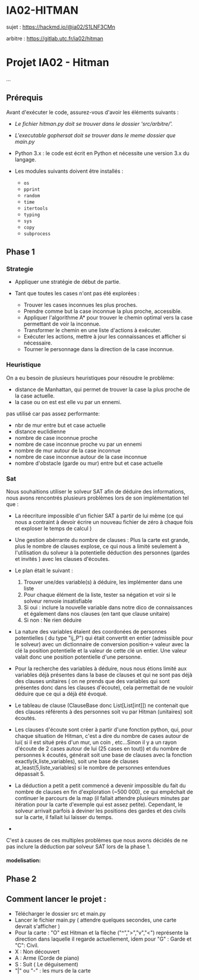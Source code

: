 # IA02-HITMAN

sujet : https://hackmd.io/@ia02/S1LNF3CMn

arbitre : https://gitlab.utc.fr/ia02/hitman 


# Projet IA02 - Hitman

...



## Prérequis

Avant d'exécuter le code, assurez-vous d'avoir les éléments suivants :

- *Le fichier hitman.py doit se trouver dans le dossier 'src/arbitre/'.*
- *L'executable gophersat doit se trouver dans le meme dossier que main.py*

- Python 3.x : le code est écrit en Python et nécessite une version 3.x du langage.

- Les modules suivants doivent être installés :
    - `os`
    - `pprint`
    - `random`
    - `time`
    - `itertools`
    - `typing`
    - `sys`
    - `copy`
    - `subprocess`


## Phase 1

### Strategie

- Appliquer une stratégie de début de partie.
- Tant que toutes les cases n'ont pas été explorées :

    - Trouver les cases inconnues les plus proches.
    - Prendre comme but la case inconnue la plus proche, accessible.
    - Appliquer l'algorithme A* pour trouver le chemin optimal vers la case permettant de voir la inconnue.
    - Transformer le chemin en une liste d'actions à exécuter.
    - Exécuter les actions, mettre à jour les connaissances et afficher si nécessaire.
    - Tourner le personnage dans la direction de la case inconnue.

### Heuristique 

On a eu besoin de plusieurs heuristiques pour résoudre le problème:
- distance de Manhattan, qui permet de trouver la case la plus proche de la case actuelle.
- la case ou on est est elle vu par un ennemi.

pas utilisé car pas assez performante:
- nbr de mur entre but et case actuelle
- distance euclidienne
- nombre de case inconnue proche
- nombre de case inconnue proche vu par un ennemi
- nombre de mur autour de la case inconnue
- nombre de case inconnue autour de la case inconnue
- nombre d'obstacle (garde ou mur) entre but et case actuelle





### Sat

Nous souhaitions utiliser le solveur SAT afin de déduire des informations, nous avons rencontrés plusieurs problèmes lors de son implémentation tel que : 
- La réecriture impossible d'un fichier SAT à partir de lui même (ce qui nous a contraint à devoir écrire un nouveau fichier de zéro à chaque fois et exploser le temps de calcul )
- Une gestion abérrante du nombre de clauses : Plus la carte est grande, plus le nombre de clauses explose, ce qui nous a limité seulement à l'utilisation du solveur à la potentielle déduction des personnes (gardes et invités ) avec les clauses d'écoutes.
- Le plan était le suivant :
  
    1) Trouver une/des variable(s) à déduire, les implémenter dans une liste
    2) Pour chaque élément de la liste, tester sa négation et voir si le solveur renvoie insatisfiable
    3) Si oui : inclure la nouvelle variable dans notre dico de connaissances et également dans nos clauses (en tant que clause unitaire)
    4) Si non : Ne rien déduire
- La nature des variables étaient des coordonées de personnes potentielles ( du type "ij_P") qui était convertit en entier (admissible pour le solveur) avec un dictionnaire de conversion position-> valeur avec la clé la position potentielle et la valeur de cette clé un entier. Une valeur valait donc une position potentielle d'une personne. 
- Pour la recherche des variables à déduire, nous nous étions limité aux variables déjà présentes dans la base de clauses et qui ne sont pas déjà des clauses unitaires ( 
 on ne prends que des variables qui sont présentes donc dans les clauses d'écoute), cela permettait de ne vouloir déduire que ce qui a déjà été évoqué.
- Le tableau de clause (ClauseBase donc List[List[int]]) ne contenait que des clauses référents à des personnes soit vu par Hitman (unitaires) soit écoutés.
- Les clauses d'écoute sont créer à partir d'une fonction python, qui, pour chaque situation de Hitman, c'est a dire du nombre de cases autour de lui( si il est situé près d'un mur, un coin , etc...Sinon il y a un rayon d'écoute de 2 cases autour de lui (25 cases en tout)) et du nombre de personnes k écoutés, générait soit une base de clauses avec la fonction exactly(k,liste_variables), soit une base de clauses at_least(5,liste_variables) si le nombre de personnes entendues dépassait 5. 
- La déduction a petit a petit commencé a devenir impossible du fait du nombre de clauses en fin d'exploration (~500 000), ce qui empêchait de continuer le parcours de la map (il fallait attendre plusieurs minutes par itération pour la carte d'exemple qui est assez petite). Cependant, le solveur arrivait parfois à deviner les positions des gardes et des civils sur la carte, il fallait lui laisser du temps.
- 

C'est à causes de ces multiples problèmes que nous avons décidés de ne pas inclure la déduction par solveur SAT lors de la phase 1. 

#### modelisation:



## Phase 2

## Comment lancer le projet :

- Télécharger le dossier src et main.py
- Lancer le fichier main.py ( attendre quelques secondes, une carte devrait s'afficher )
- Pour la carte : "O" est Hitman et la flèche ("^",">","v","<") représente la direction dans laquelle il regarde actuellement, idem pour "G" : Garde et "C": Civil.
- X : Non découvert
- A : Arme (Corde de piano)
- S : Suit ( Le déguisement)
- "|" ou "-" : les murs de la carte 
